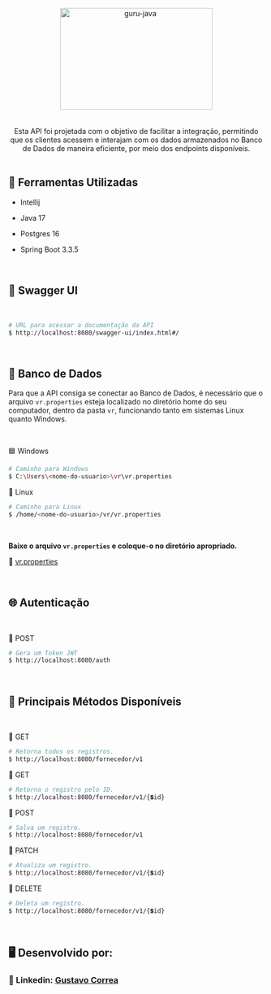 <div align="center"> <br> 
  <img align="center" alt="guru-java" height="200" width="300" src="https://cdn.jsdelivr.net/gh/devicons/devicon@latest/icons/spring/spring-original.svg" />
</div> <br>  <br> 


<div align="center"> 
  Esta API foi projetada com o objetivo de facilitar a integração, permitindo que os clientes acessem e interajam com os dados armazenados no Banco de Dados de maneira eficiente, por meio dos endpoints   
  disponíveis.
</div>


 <br> 


## 🚀 Ferramentas Utilizadas

* Intellij

* Java 17

* Postgres 16

* Spring Boot 3.3.5

  <br> 


## 📑 Swagger UI

<br>

```bash
# URL para acessar a documentação da API 
$ http://localhost:8080/swagger-ui/index.html#/
```

<br>


## 🐘 Banco de Dados

Para que a API consiga se conectar ao Banco de Dados, é necessário que o arquivo `vr.properties` esteja localizado no diretório home do seu computador, dentro da pasta `vr`, funcionando tanto em sistemas Linux quanto Windows.

 <br>

🟦 Windows
```bash
# Caminho para Windows
$ C:\Users\<nome-do-usuario>\vr\vr.properties
```

🐧 Linux
```bash
# Caminho para Linux
$ /home/<nome-do-usuario>/vr/vr.properties
```

 <br>

**Baixe o arquivo `vr.properties` e coloque-o no diretório apropriado.**

🔹 [vr.properties](src/main/resources/vr.properties)


<br>


## 🌐 Autenticação

 <br>

  🔹 POST
```bash
# Gera um Token JWT 
$ http://localhost:8080/auth
```

 <br>


## 🔶 Principais Métodos Disponíveis

 <br> 

🔹 GET
```bash
# Retorna todos os registros.
$ http://localhost:8080/fornecedor/v1
```

🔹 GET
```bash
# Retorna o registro pelo ID.
$ http://localhost:8080/fornecedor/v1/{💲id}
```

🔹 POST
```bash
# Salva um registro.
$ http://localhost:8080/fornecedor/v1
```

🔹 PATCH
```bash
# Atualiza um registro.
$ http://localhost:8080/fornecedor/v1/{💲id}
```

🔹 DELETE
```bash
# Deleta um registro.
$ http://localhost:8080/fornecedor/v1/{💲id}
```

<br> 

## 🖥️ Desenvolvido por:

### 📝 Linkedin: [Gustavo Correa](https://www.linkedin.com/in/gustavo-chauar-correa-946168269/)

